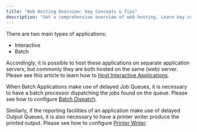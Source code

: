 ```yaml
---
title: "Web Hosting Overview: Key Concepts & Tips"
description: "Get a comprehensive overview of web hosting. Learn key concepts, tips, and best practices to host your website effectively."
---
```


There are two main types of applications:
 - Interactive
 - Batch

Accordingly, it is possible to host these applications on separate application servers, but commonly they are both hosted on the same (web) server.  Please see this article to learn how to [Host Interactive Applications](host-interactive-application.html).

When Batch Applications make use of delayed Job Queues, it is necessary to have a batch processor dispatching the jobs found on the queue.  Please see how to configure [Batch Dispatch](mom/batch-dispatch.html).

Similarly, if the reporting facilities of an application make use of delayed Output Queues, it is also necessary to have a printer writer produce the printed output.  Please see how to configure  [Printer Writer](mom/printer-writer.html).

 